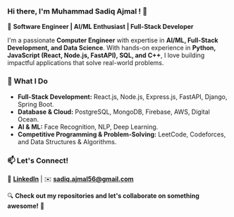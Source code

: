 ### Hi there, I'm Muhammad Sadiq Ajmal ! 👋

🚀 **Software Engineer | AI/ML Enthusiast | Full-Stack Developer**

I'm a passionate **Computer Engineer** with expertise in **AI/ML, Full-Stack Development, and Data Science**. With hands-on experience in **Python, JavaScript (React, Node.js, FastAPI), SQL, and C++**, I love building impactful applications that solve real-world problems.

### 🔹 What I Do
- **Full-Stack Development:** React.js, Node.js, Express.js, FastAPI, Django, Spring Boot.
- **Database & Cloud:** PostgreSQL, MongoDB, Firebase, AWS, Digital Ocean.
- **AI & ML:** Face Recognition, NLP, Deep Learning.
- **Competitive Programming & Problem-Solving:** LeetCode, Codeforces, and Data Structures & Algorithms.

### 📫 Let's Connect!
💼 **[LinkedIn](https://www.linkedin.com/in/muhammad-sadiq-ajmal-8ba3341b2/)** | ✉️ **sadiq.ajmal56@gmail.com**

🔍 **Check out my repositories and let's collaborate on something awesome!** 🚀
